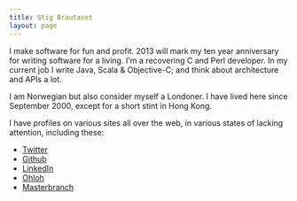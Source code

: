 ```yaml
---
title: Stig Brautaset
layout: page
---
```


I make software for fun and profit. 2013 will mark my ten year anniversary for writing
software for a living. I'm a recovering C and Perl developer. In my current job I write
Java, Scala & Objective-C; and think about architecture and APIs a lot.

I am Norwegian but also consider myself a Londoner. I have lived here since September
2000, except for a short stint in Hong Kong.

I have profiles on various sites all over the web, in various states of lacking attention,
including these:

* [Twitter](http://twitter.com/stigbra)
* [Github](http://github.com/stig)
* [LinkedIn](http://uk.linkedin.com/in/stigbrautaset)
* [Ohloh](https://www.ohloh.net/accounts/stigbra)
* [Masterbranch](http://www.masterbranch.com/developer/stig.brautaset)
